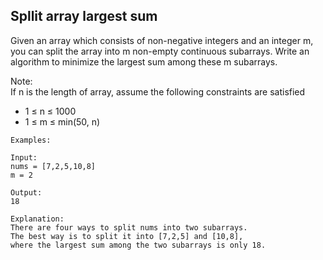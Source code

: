 ## Spllit array largest sum

Given an array which consists of non-negative integers and an integer m, you can split the array into m non-empty continuous subarrays. Write an algorithm to minimize the largest sum among these m subarrays.  

Note:  
If n is the length of array, assume the following constraints are satisfied 
-    1 ≤ n ≤ 1000  
-    1 ≤ m ≤ min(50, n)  

```
Examples:

Input:
nums = [7,2,5,10,8]
m = 2

Output:
18

Explanation:
There are four ways to split nums into two subarrays.
The best way is to split it into [7,2,5] and [10,8],
where the largest sum among the two subarrays is only 18.
```
